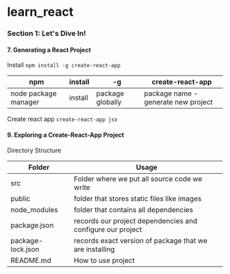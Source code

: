 # learn_react

### Section 1: Let's Dive In!
#### 7. Generating a React Project

Install `npm install -g create-react-app`

npm |install |-g|create-react-app
--- | --- | ---|---
node package manager|install |package globally|package name - generate new project


Create react app `create-react-app jsx`


#### 9. Exploring a Create-React-App Project

Directory Structure

Folder|Usage
---|---
src| Folder where we put all source code we write
public|folder that stores static files like images
node_modules|folder that contains all dependencies 
package.json|records our project dependencies and configure our project
package-lock.json|records exact version of package that we are installing
README.md|How to use project
